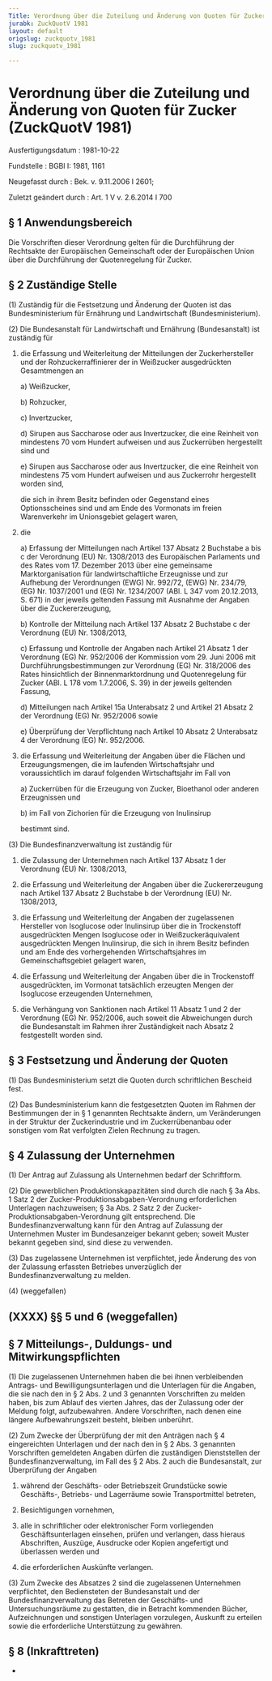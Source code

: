 ```yaml
---
Title: Verordnung über die Zuteilung und Änderung von Quoten für Zucker
jurabk: ZuckQuotV 1981
layout: default
origslug: zuckquotv_1981
slug: zuckquotv_1981

---
```


# Verordnung über die Zuteilung und Änderung von Quoten für Zucker (ZuckQuotV 1981)

Ausfertigungsdatum
:   1981-10-22

Fundstelle
:   BGBl I: 1981, 1161

Neugefasst durch
:   Bek. v. 9.11.2006 I 2601;

Zuletzt geändert durch
:   Art. 1 V v. 2.6.2014 I 700


## § 1 Anwendungsbereich

Die Vorschriften dieser Verordnung gelten für die Durchführung der Rechtsakte der Europäischen Gemeinschaft oder der Europäischen Union über die Durchführung der Quotenregelung für Zucker.


## § 2 Zuständige Stelle

(1) Zuständig für die Festsetzung und Änderung der Quoten ist das Bundesministerium für Ernährung und Landwirtschaft (Bundesministerium).

(2) Die Bundesanstalt für Landwirtschaft und Ernährung (Bundesanstalt) ist zuständig für

1.  die Erfassung und Weiterleitung der Mitteilungen der Zuckerhersteller und der Rohzuckerraffinierer der in Weißzucker ausgedrückten Gesamtmengen an

    a)  Weißzucker,


    b)  Rohzucker,


    c)  Invertzucker,


    d)  Sirupen aus Saccharose oder aus Invertzucker, die eine Reinheit von mindestens 70 vom Hundert aufweisen und aus Zuckerrüben hergestellt sind und


    e)  Sirupen aus Saccharose oder aus Invertzucker, die eine Reinheit von mindestens 75 vom Hundert aufweisen und aus Zuckerrohr hergestellt worden sind,




    die sich in ihrem Besitz befinden oder Gegenstand eines Optionsscheines sind und am Ende des Vormonats im freien Warenverkehr im Unionsgebiet gelagert waren,


2.  die

    a)  Erfassung der Mitteilungen nach Artikel 137 Absatz 2 Buchstabe a bis c der Verordnung (EU) Nr. 1308/2013 des Europäischen Parlaments und des Rates vom 17. Dezember 2013 über eine gemeinsame Marktorganisation für landwirtschaftliche Erzeugnisse und zur Aufhebung der Verordnungen (EWG) Nr. 992/72, (EWG) Nr. 234/79, (EG) Nr. 1037/2001 und (EG) Nr. 1234/2007 (ABl. L 347 vom 20.12.2013, S. 671) in der jeweils geltenden Fassung mit Ausnahme der Angaben über die Zuckererzeugung,


    b)  Kontrolle der Mitteilung nach Artikel 137 Absatz 2 Buchstabe c der Verordnung (EU) Nr. 1308/2013,


    c)  Erfassung und Kontrolle der Angaben nach Artikel 21 Absatz 1 der Verordnung (EG) Nr. 952/2006 der Kommission vom 29. Juni 2006 mit Durchführungsbestimmungen zur Verordnung (EG) Nr. 318/2006 des Rates hinsichtlich der Binnenmarktordnung und Quotenregelung für Zucker (ABl. L 178 vom 1.7.2006, S. 39) in der jeweils geltenden Fassung,


    d)  Mitteilungen nach Artikel 15a Unterabsatz 2 und Artikel 21 Absatz 2 der Verordnung (EG) Nr. 952/2006 sowie


    e)  Überprüfung der Verpflichtung nach Artikel 10 Absatz 2 Unterabsatz 4 der Verordnung (EG) Nr. 952/2006.





3.  die Erfassung und Weiterleitung der Angaben über die Flächen und Erzeugungsmengen, die im laufenden Wirtschaftsjahr und voraussichtlich im darauf folgenden Wirtschaftsjahr im Fall von

    a)  Zuckerrüben für die Erzeugung von Zucker, Bioethanol oder anderen Erzeugnissen und


    b)  im Fall von Zichorien für die Erzeugung von Inulinsirup




    bestimmt sind.




(3) Die Bundesfinanzverwaltung ist zuständig für

1.  die Zulassung der Unternehmen nach Artikel 137 Absatz 1 der Verordnung (EU) Nr. 1308/2013,


2.  die Erfassung und Weiterleitung der Angaben über die Zuckererzeugung nach Artikel 137 Absatz 2 Buchstabe b der Verordnung (EU) Nr. 1308/2013,


3.  die Erfassung und Weiterleitung der Angaben der zugelassenen Hersteller von Isoglucose oder Inulinsirup über die in Trockenstoff ausgedrückten Mengen Isoglucose oder in Weißzuckeräquivalent ausgedrückten Mengen Inulinsirup, die sich in ihrem Besitz befinden und am Ende des vorhergehenden Wirtschaftsjahres im Gemeinschaftsgebiet gelagert waren,


4.  die Erfassung und Weiterleitung der Angaben über die in Trockenstoff ausgedrückten, im Vormonat tatsächlich erzeugten Mengen der Isoglucose erzeugenden Unternehmen,


5.  die Verhängung von Sanktionen nach Artikel 11 Absatz 1 und 2 der Verordnung (EG) Nr. 952/2006, auch soweit die Abweichungen durch die Bundesanstalt im Rahmen ihrer Zuständigkeit nach Absatz 2 festgestellt worden sind.





## § 3 Festsetzung und Änderung der Quoten

(1) Das Bundesministerium setzt die Quoten durch schriftlichen Bescheid fest.

(2) Das Bundesministerium kann die festgesetzten Quoten im Rahmen der Bestimmungen der in § 1 genannten Rechtsakte ändern, um Veränderungen in der Struktur der Zuckerindustrie und im Zuckerrübenanbau oder sonstigen vom Rat verfolgten Zielen Rechnung zu tragen.


## § 4 Zulassung der Unternehmen

(1) Der Antrag auf Zulassung als Unternehmen bedarf der Schriftform.

(2) Die gewerblichen Produktionskapazitäten sind durch die nach § 3a Abs. 1 Satz 2 der Zucker-Produktionsabgaben-Verordnung erforderlichen Unterlagen nachzuweisen; § 3a Abs. 2 Satz 2 der Zucker-Produktionsabgaben-Verordnung gilt entsprechend. Die Bundesfinanzverwaltung kann für den Antrag auf Zulassung der Unternehmen Muster im Bundesanzeiger bekannt geben; soweit Muster bekannt gegeben sind, sind diese zu verwenden.

(3) Das zugelassene Unternehmen ist verpflichtet, jede Änderung des von der Zulassung erfassten Betriebes unverzüglich der Bundesfinanzverwaltung zu melden.

(4) (weggefallen)


## (XXXX) §§ 5 und 6 (weggefallen)



## § 7 Mitteilungs-, Duldungs- und Mitwirkungspflichten

(1) Die zugelassenen Unternehmen haben die bei ihnen verbleibenden Antrags- und Bewilligungsunterlagen und die Unterlagen für die Angaben, die sie nach den in § 2 Abs. 2 und 3 genannten Vorschriften zu melden haben, bis zum Ablauf des vierten Jahres, das der Zulassung oder der Meldung folgt, aufzubewahren. Andere Vorschriften, nach denen eine längere Aufbewahrungszeit besteht, bleiben unberührt.

(2) Zum Zwecke der Überprüfung der mit den Anträgen nach § 4 eingereichten Unterlagen und der nach den in § 2 Abs. 3 genannten Vorschriften gemeldeten Angaben dürfen die zuständigen Dienststellen der Bundesfinanzverwaltung, im Fall des § 2 Abs. 2 auch die Bundesanstalt, zur Überprüfung der Angaben

1.  während der Geschäfts- oder Betriebszeit Grundstücke sowie Geschäfts-, Betriebs- und Lagerräume sowie Transportmittel betreten,


2.  Besichtigungen vornehmen,


3.  alle in schriftlicher oder elektronischer Form vorliegenden Geschäftsunterlagen einsehen, prüfen und verlangen, dass hieraus Abschriften, Auszüge, Ausdrucke oder Kopien angefertigt und überlassen werden und


4.  die erforderlichen Auskünfte verlangen.




(3) Zum Zwecke des Absatzes 2 sind die zugelassenen Unternehmen verpflichtet, den Bediensteten der Bundesanstalt und der Bundesfinanzverwaltung das Betreten der Geschäfts- und Untersuchungsräume zu gestatten, die in Betracht kommenden Bücher, Aufzeichnungen und sonstigen Unterlagen vorzulegen, Auskunft zu erteilen sowie die erforderliche Unterstützung zu gewähren.


## § 8 (Inkrafttreten)

-

